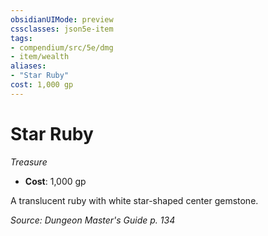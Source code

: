 ```yaml
---
obsidianUIMode: preview
cssclasses: json5e-item
tags:
- compendium/src/5e/dmg
- item/wealth
aliases: 
- "Star Ruby"
cost: 1,000 gp
---
```

# Star Ruby
*Treasure*  

- **Cost**: 1,000 gp

A translucent ruby with white star-shaped center gemstone.

*Source: Dungeon Master's Guide p. 134*